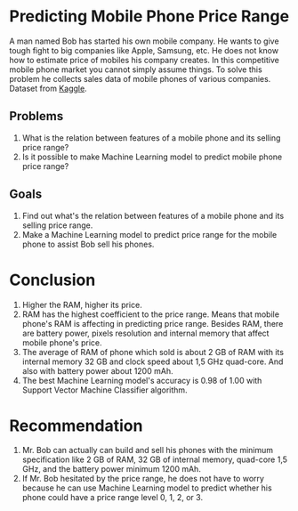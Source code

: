 # Predicting Mobile Phone Price Range
A man named Bob has started his own mobile company. He wants to give tough fight to big companies like Apple, Samsung, etc. 
He does not know how to estimate price of mobiles his company creates. In this competitive mobile phone market you cannot simply assume things. To solve this problem he collects sales data of mobile phones of various companies.
Dataset from [Kaggle](https://www.kaggle.com/iabhishekofficial/mobile-price-classification?select=train.csv).


## Problems
1. What is the relation between features of a mobile phone and its selling price range?
2. Is it possible to make Machine Learning model to predict mobile phone price range?

## Goals
1. Find out what's the relation between features of a mobile phone and its selling price range.
2. Make a Machine Learning model to predict price range for the mobile phone to assist Bob sell his phones.

# Conclusion
1.  Higher the RAM, higher its price.
2. RAM has the highest coefficient to the price range. Means that mobile phone's RAM is affecting in predicting price range. Besides RAM, there are battery power, pixels resolution and internal memory that affect mobile phone's price.
3. The average of RAM of phone which sold is about 2 GB of RAM with its internal memory 32 GB and clock speed about 1,5 GHz quad-core. And also with battery power about 1200 mAh.
4. The best Machine Learning model's accuracy is 0.98 of 1.00 with Support Vector Machine Classifier algorithm.

# Recommendation
1. Mr. Bob can actually can build and sell his phones with the minimum specification like 2 GB of RAM, 32 GB of internal memory, quad-core 1,5 GHz, and the battery power minimum 1200 mAh.
2. If Mr. Bob hesitated by the price range, he does not have to worry because he can use Machine Learning model to predict whether his phone could have a price range level 0, 1, 2, or 3.
